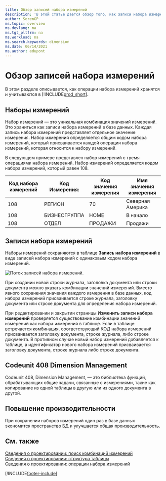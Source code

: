 ```yaml
---
title: Обзор записей набора измерений
description: 'В этой статье дается обзор того, как записи набора измерений хранятся как записи набора измерений и как они разносятся.'
author: SorenGP
ms.topic: overview
ms.devlang: na
ms.tgt_pltfrm: na
ms.workload: na
ms.search.keywords: dimension
ms.date: 06/14/2021
ms.author: edupont
---
```

# <a name="dimension-set-entries-overview"></a><a name="dimension-set-entries-overview"></a>Обзор записей набора измерений
В этом разделе описывается, как операции набора измерений хранятся и учитываются в [!INCLUDE[prod_short](includes/prod_short.md)].  

## <a name="dimension-sets"></a><a name="dimension-sets"></a>Наборы измерений
Набор измерений — это уникальная комбинация значений измерений. Это храниться как записи набора измерений в базе данных. Каждая запись набора измерений представляет отдельное значение измерения. Набор измерений определяется общим кодом набора измерений, который присваивается каждой операции набора измерений, которая относится к набору измерений.  

В следующем примере представлен набор измерений с тремя операциями набора измерений. Набор измерений определяется кодом набора измерений, который равен 108.  

|Код набора измерений|Код Измерения:|Код значения измерения|Имя значения измерения|  
|----------------------|--------------------|--------------------------|--------------------------|  
|108|РЕГИОН|70|Северная Америка|  
|108|БИЗНЕСГРУППА|HOME|В начало|  
|108|ОТДЕЛ|ПРОДАЖИ|Продажи|  

## <a name="dimension-set-entries"></a><a name="dimension-set-entries"></a>Записи набора измерений
Наборы измерений сохраняются в таблице **Запись набора измерений** в виде записей набора измерений с одинаковым кодом набора измерений.  

![Поток записей набора измерений.](media/dimensionentrynav7.png "Поток записей набора измерений")  

При создании новой строки журнала, заголовка документа или строки документа можно указать комбинации значений измерений. Вместо явного сохранения значения каждого измерения в базе данных, код набора измерений присваивается строке журнала, заголовку документа или строке документа для определения набора измерений.  

При редактировании и закрытии страницы **Изменить записи набора измерений** проверяется существование комбинации значений измерений как набора измерений в таблице. Если в таблице встречается комбинация, соответствующий КОД набора измерений присваивается заголовку документа, строке журнала, либо строке документа. В противном случае новый набор измерений добавляется к таблице, а идентификатор нового набора измерений присваивается заголовку документа, строке журнала либо строке документа.

## <a name="codeunit-408-dimension-management"></a><a name="codeunit-408-dimension-management"></a>Codeunit 408 Dimension Management
Codeunit 408, Dimension Management, — это библиотека функций, обрабатывающих общие задачи, связанные с измерениями, такие как копирование из одной таблицы в другую или из одного документа в другой.

## <a name="performance-improvement"></a><a name="performance-improvement"></a>Повышение производительности
При сохранении наборов измерений один раз в базе данных экономится пространство БД и улучшается общая производительность.  

## <a name="see-also"></a><a name="see-also"></a>См. также
[Сведения о проектировании: поиск комбинаций измерений](design-details-searching-for-dimension-combinations.md)   
[Сведения о проектировании: структура таблицы](design-details-table-structure.md)   
[Сведения о проектировании: операции набора измерений](/dynamics365/business-central/design-details-dimension-set-entries-overview)   


[!INCLUDE[footer-include](includes/footer-banner.md)]
